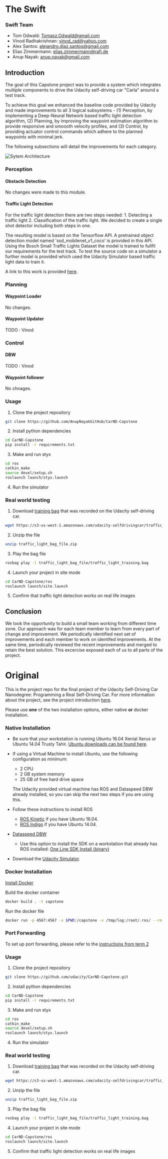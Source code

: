 # The Swift
### Swift Team
* Tom Odwald: Tomasz.Odwald@gmail.com
* Vinod Radhakrishnan: vinod_rad@yahoo.com
* Alex Santos: alejandro.diaz.santos@gmail.com
* Elias Zimmermann: elias.zimmermann@rafi.de
* Anup Nayak: anup.nayak@gmail.com


## Introduction
The goal of this Capstone project was to provide a system which integrates multiple components to drive the Udacity self-driving car "Carla" around a test track.

To achieve this goal we enhanced the baseline code provided by Udacity and made improvements to all 3 logical subsystems - (1) Perception, by implementing a Deep-Neural Network based traffic light detection algorithm, 
(2) Planning, by improving the waypoint estimation algorithm to provide responsive and smoooth velocity profiles, and 
(3) Control, by providing actuator control commands which adhere to the planned waypoints with minimal jerk.

The following subsections will detail the improvements for each category.

![Sytem Architecture](./system_architecture.png "Sysetem Architecture")


### Perception
#### Obstacle Detection
No changes were made to this module.
#### Traffic Light Detection
For the traffic light detection there are two steps needed: 1. Detecting a traffic light 2. Classification of the traffic light. We decided to create a single shot detector including both steps in one.

The resulting model is based on the Tensorflow API. A pretrained object detection model named 'ssd_mobilenet_v1_coco' is provided in this API. Using the Bosch Small Traffic Lights Dataset the model is trained to fullfil our requirements for the test track. To test the source code on a simulator a further model is provided which used the Udacity Simulator based traffic light data to train it.

A link to this work is provided [here]( https://github.com/alejandrods/Tensorflow_API_traffic_light_detection/blob/master/object_detection_tutorial.ipynb).

### Planning
#### Waypoint Loader
No changes.

#### Waypoint Updater
TODO : Vinod
 
### Control
#### DBW
TODO : Vinod
 
#### Waypoint follower
No chnages.

### Usage

1. Clone the project repository
```bash
git clone https://github.com/AnupNayakGitHub/CarND-Capstone
```

2. Install python dependencies
```bash
cd CarND-Capstone
pip install -r requirements.txt
```
3. Make and run styx
```bash
cd ros
catkin_make
source devel/setup.sh
roslaunch launch/styx.launch
```
4. Run the simulator

### Real world testing
1. Download [training bag](https://s3-us-west-1.amazonaws.com/udacity-selfdrivingcar/traffic_light_bag_file.zip) that was recorded on the Udacity self-driving car.
```bash
wget https://s3-us-west-1.amazonaws.com/udacity-selfdrivingcar/traffic_light_bag_file.zip
```
2. Unzip the file
```bash
unzip traffic_light_bag_file.zip
```
3. Play the bag file
```bash
rosbag play -l traffic_light_bag_file/traffic_light_training.bag
```
4. Launch your project in site mode
```bash
cd CarND-Capstone/ros
roslaunch launch/site.launch
```
5. Confirm that traffic light detection works on real life images

## Conclusion
We took the opportunity to build a small team working from different time zone. Our approach was for each team member to learn from every part of change and improvement. We periodically identified next set of improvements and each member to work on identifed improvements. At the same time, periodically reviewed the recent improvements and merged to retain the best solution. This excercise exposed each of us to all parts of the project.

# Original

This is the project repo for the final project of the Udacity Self-Driving Car Nanodegree: Programming a Real Self-Driving Car. For more information about the project, see the project introduction [here](https://classroom.udacity.com/nanodegrees/nd013/parts/6047fe34-d93c-4f50-8336-b70ef10cb4b2/modules/e1a23b06-329a-4684-a717-ad476f0d8dff/lessons/462c933d-9f24-42d3-8bdc-a08a5fc866e4/concepts/5ab4b122-83e6-436d-850f-9f4d26627fd9).

Please use **one** of the two installation options, either native **or** docker installation.

### Native Installation

* Be sure that your workstation is running Ubuntu 16.04 Xenial Xerus or Ubuntu 14.04 Trusty Tahir. [Ubuntu downloads can be found here](https://www.ubuntu.com/download/desktop).
* If using a Virtual Machine to install Ubuntu, use the following configuration as minimum:
  * 2 CPU
  * 2 GB system memory
  * 25 GB of free hard drive space

  The Udacity provided virtual machine has ROS and Dataspeed DBW already installed, so you can skip the next two steps if you are using this.

* Follow these instructions to install ROS
  * [ROS Kinetic](http://wiki.ros.org/kinetic/Installation/Ubuntu) if you have Ubuntu 16.04.
  * [ROS Indigo](http://wiki.ros.org/indigo/Installation/Ubuntu) if you have Ubuntu 14.04.
* [Dataspeed DBW](https://bitbucket.org/DataspeedInc/dbw_mkz_ros)
  * Use this option to install the SDK on a workstation that already has ROS installed: [One Line SDK Install (binary)](https://bitbucket.org/DataspeedInc/dbw_mkz_ros/src/81e63fcc335d7b64139d7482017d6a97b405e250/ROS_SETUP.md?fileviewer=file-view-default)
* Download the [Udacity Simulator](https://github.com/udacity/CarND-Capstone/releases).

### Docker Installation
[Install Docker](https://docs.docker.com/engine/installation/)

Build the docker container
```bash
docker build . -t capstone
```

Run the docker file
```bash
docker run -p 4567:4567 -v $PWD:/capstone -v /tmp/log:/root/.ros/ --rm -it capstone
```

### Port Forwarding
To set up port forwarding, please refer to the [instructions from term 2](https://classroom.udacity.com/nanodegrees/nd013/parts/40f38239-66b6-46ec-ae68-03afd8a601c8/modules/0949fca6-b379-42af-a919-ee50aa304e6a/lessons/f758c44c-5e40-4e01-93b5-1a82aa4e044f/concepts/16cf4a78-4fc7-49e1-8621-3450ca938b77)

### Usage

1. Clone the project repository
```bash
git clone https://github.com/udacity/CarND-Capstone.git
```

2. Install python dependencies
```bash
cd CarND-Capstone
pip install -r requirements.txt
```
3. Make and run styx
```bash
cd ros
catkin_make
source devel/setup.sh
roslaunch launch/styx.launch
```
4. Run the simulator

### Real world testing
1. Download [training bag](https://s3-us-west-1.amazonaws.com/udacity-selfdrivingcar/traffic_light_bag_file.zip) that was recorded on the Udacity self-driving car.
```bash
wget https://s3-us-west-1.amazonaws.com/udacity-selfdrivingcar/traffic_light_bag_file.zip
```
2. Unzip the file
```bash
unzip traffic_light_bag_file.zip
```
3. Play the bag file
```bash
rosbag play -l traffic_light_bag_file/traffic_light_training.bag
```
4. Launch your project in site mode
```bash
cd CarND-Capstone/ros
roslaunch launch/site.launch
```
5. Confirm that traffic light detection works on real life images

